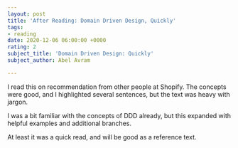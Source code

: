 ```yaml
---
layout: post
title: 'After Reading: Domain Driven Design, Quickly'
tags:
- reading
date: 2020-12-06 06:00:00 +0000
rating: 2
subject_title: 'Domain Driven Design: Quickly'
subject_author: Abel Avram

---
```

I read this on recommendation from other people at Shopify. The concepts were good, and I highlighted several sentences, but the text was heavy with jargon.

I was a bit familiar with the concepts of DDD already, but this expanded with helpful examples and additional branches.

At least it was a quick read, and will be good as a reference text.

